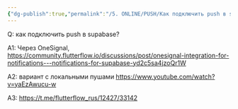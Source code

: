 ```yaml
---
{"dg-publish":true,"permalink":"/5. ONLINE/PUSH/Как подключить push в supabase/","created":"2024-10-23T10:55:33.822-03:00","updated":"2024-10-23T10:55:53.756-03:00"}
---
```



Q: как подключить push в supabase?

A1: Через OneSignal, https://community.flutterflow.io/discussions/post/onesignal-integration-for-notifications---notifications-for-supabase-yd2c5sa4jzoQr1W

A2: вариант с локальными пушами
https://www.youtube.com/watch?v=yaEzAwucu-w

 А3: https://t.me/flutterflow_rus/12427/33142